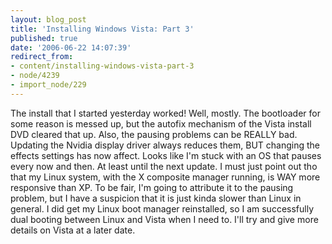 ```yaml
---
layout: blog_post
title: 'Installing Windows Vista: Part 3'
published: true
date: '2006-06-22 14:07:39'
redirect_from:
- content/installing-windows-vista-part-3
- node/4239
- import_node/229
---
```


The install that I started yesterday worked! Well, mostly. The bootloader for some reason is messed up, but the autofix mechanism of the Vista install DVD cleared that up. Also, the pausing problems can be REALLY bad. Updating the Nvidia display driver always reduces them, BUT changing the effects settings has now affect. Looks like I'm stuck with an OS that pauses every now and then. At least until the next update. I must just point out tho that my Linux system, with the X composite manager running, is WAY more responsive than XP. To be fair, I'm going to attribute it to the pausing problem, but I have a suspicion that it is just kinda slower than Linux in general. I did get my Linux boot manager reinstalled, so I am successfully dual booting between Linux and Vista when I need to. I'll try and give more details on Vista at a later date.
